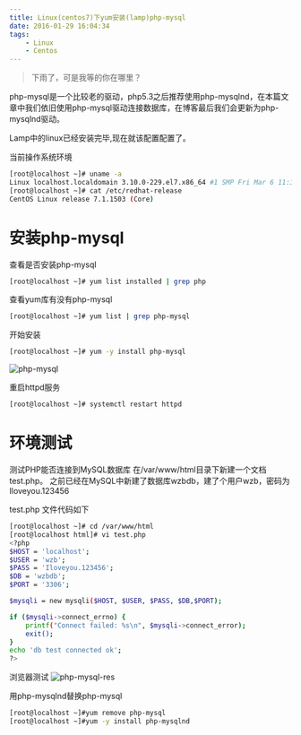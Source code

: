 ```yaml
---
title: Linux(centos7)下yum安装(lamp)php-mysql
date: 2016-01-29 16:04:34
tags:
    - Linux
    - Centos
---
```


> 下雨了，可是我等的你在哪里？

php-mysql是一个比较老的驱动，php5.3之后推荐使用php-mysqlnd，在本篇文章中我们依旧使用php-mysql驱动连接数据库，在博客最后我们会更新为php-mysqlnd驱动。

<!-- more -->

Lamp中的linux已经安装完毕,现在就该配置配置了。

当前操作系统环境

``` bash
[root@localhost ~]# uname -a
Linux localhost.localdomain 3.10.0-229.el7.x86_64 #1 SMP Fri Mar 6 11:36:42 UTC 2015 x86_64 x86_64 x86_64 GNU/Linux
[root@localhost ~]# cat /etc/redhat-release
CentOS Linux release 7.1.1503 (Core)
```

# 安装php-mysql

查看是否安装php-mysql

``` bash
[root@localhost ~]# yum list installed | grep php
```

查看yum库有没有php-mysql

``` bash
[root@localhost ~]# yum list | grep php-mysql 
```

开始安装

``` bash
[root@localhost ~]# yum -y install php-mysql 
```

![php-mysql](/img/201601/php-mysql/php-mysql.jpg)

重启httpd服务

``` bash
[root@localhost ~]# systemctl restart httpd
```

# 环境测试

测试PHP能否连接到MySQL数据库
在/var/www/html目录下新建一个文档test.php。
之前已经在MySQL中新建了数据库wzbdb，建了个用户wzb，密码为Iloveyou.123456

test.php 文件代码如下

``` bash
[root@localhost ~]# cd /var/www/html
[root@localhost html]# vi test.php
<?php
$HOST = 'localhost';
$USER = 'wzb';
$PASS = 'Iloveyou.123456';
$DB = 'wzbdb';
$PORT = '3306';

$mysqli = new mysqli($HOST, $USER, $PASS, $DB,$PORT); 

if ($mysqli->connect_errno) {
    printf("Connect failed: %s\n", $mysqli->connect_error);
    exit();
}
echo 'db test connected ok';
?>
```

浏览器测试
![php-mysql-res](/img/201601/php-mysql/php-mysql-res.jpg)

用php-mysqlnd替换php-mysql

``` bash
[root@localhost ~]#yum remove php-mysql
[root@localhost ~]#yum -y install php-mysqlnd
```